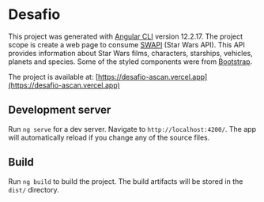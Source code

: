 # Desafio

This project was generated with [Angular CLI](https://github.com/angular/angular-cli) version 12.2.17.
The project scope is create a web page to consume [SWAPI](https://swapi.dev/documentation#intro) 
(Star Wars API). This API provides information about Star Wars films, characters, starships, 
vehicles, planets and species. Some of the styled components were from [Bootstrap](https://getbootstrap.com/).

The project is available at: [https://desafio-ascan.vercel.app](https://desafio-ascan.vercel.app)

## Development server

Run `ng serve` for a dev server. Navigate to `http://localhost:4200/`. The app will automatically reload if you change any of the source files.

## Build

Run `ng build` to build the project. The build artifacts will be stored in the `dist/` directory.
